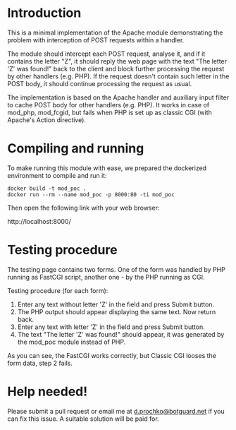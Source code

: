 # Introduction

This is a minimal implementation of the Apache module demonstrating the problem with interception of POST requests within a handler.

The module should intercept each POST request, analyse it, and if it contains the letter "Z", it should reply the
web page with the text "The letter 'Z' was found!" back to the client and block further processing the request
by other handlers (e.g. PHP). If the request doesn't contain such letter in the POST body, it should continue processing
the request as usual.

The implementation is based on the Apache handler and auxiliary input filter to cache POST body for other handlers (e.g. PHP).
It works in case of mod_php, mod_fcgid, but fails when PHP is set up as classic CGI (with Apache's Action directive).

# Compiling and running

To make running this module with ease, we prepared the dockerized environment to compile and run it:

```
docker build -t mod_poc .
docker run --rm --name mod_poc -p 8000:80 -ti mod_poc
```

Then open the following link with your web browser:

http://localhost:8000/

# Testing procedure

The testing page contains two forms. One of the form was handled by PHP running as FastCGI script, another one -
by the PHP running as CGI.

Testing procedure (for each form):

1. Enter any text without letter 'Z' in the field and press Submit button.
2. The PHP output should appear displaying the same text. Now return back.
3. Enter any text with letter 'Z' in the field and press Submit button.
4. The text "The letter 'Z' was found!" should appear, it was generated by the mod_poc module instead of PHP.

As you can see, the FastCGI works correctly, but Classic CGI looses the form data, step 2 fails.

# Help needed!

Please submit a pull request or email me at d.prochko@botguard.net if you can fix this issue. A suitable solution will be paid for.
